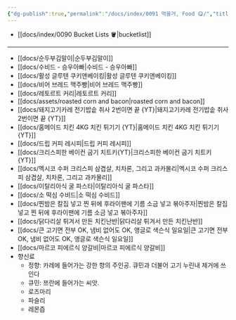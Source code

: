 ```yaml
---
{"dg-publish":true,"permalink":"/docs/index/0091 먹을거, Food 😋/","title":"0091 먹을거, Food 😋"}
---
```


- [[docs/index/0090 Bucket Lists 🪣\|bucketlist]]
___
- [[docs/순두부김말이\|순두부김말이]]
- [[docs/수비드 - 승우아빠\|수비드 - 승우아빠]]
- [[docs/활성 글루텐 쿠키앤베이킹\|활성 글루텐 쿠키앤베이킹]]
- [[docs/비어 브레드 맥주빵\|비어 브레드 맥주빵]]
- [[docs/레토르트 커리\|레토르트 커리]]
- [[docs/assets/roasted corn and bacon\|roasted corn and bacon]]
- [[docs/돼지고기카레 전기밥솥 취사 2번이면 끝 {YT}\|돼지고기카레 전기밥솥 취사 2번이면 끝 {YT}]]
- [[docs/홈메이드 치킨 4KG 치킨 튀기기 {YT}\|홈메이드 치킨 4KG 치킨 튀기기 {YT}]]
- [[docs/드립 커피 레시피\|드립 커피 레시피]]
- [[docs/크리스피한 베이컨 굽기 치트키{YT}\|크리스피한 베이컨 굽기 치트키{YT}]]
- [[docs/멕시코 수퍼 크리스피 삼겹살, 치차론, 그리고 과카몰리\|멕시코 수퍼 크리스피 삼겹살, 치차론, 그리고 과카몰리]]
- [[docs/이탈리아식 굴 파스타\|이탈리아식 굴 파스타]]
- [[docs/소 떡심 수비드\|소 떡심 수비드]]
- [[docs/찐밤은 칼집 넣고 찐 뒤에 후라이팬에 기름 소금 넣고 볶아주자\|찐밤은 칼집 넣고 찐 뒤에 후라이팬에 기름 소금 넣고 볶아주자]]
- [[docs/닭다리살 튀겨서 만든 치킨난반\|닭다리살 튀겨서 만든 치킨난반]]
- [[docs/큰 고기면 전부 OK, 냄비 없어도 OK, 앵글로 색슨식 일요일\|큰 고기면 전부 OK, 냄비 없어도 OK, 앵글로 색슨식 일요일]]
- [[docs/마르코 피에르식 양갈비\|마르코 피에르식 양갈비]]
- 향신료
	- 정향: 카레에 들어가는 강한 향의 주인공. 큐민과 더불어 고기 누린내 제거에 쓰인다
	- 큐민: 쯔란에 들어가는 씨앗.
	- 로즈마리
	- 파슬리
	- 레몬즙
